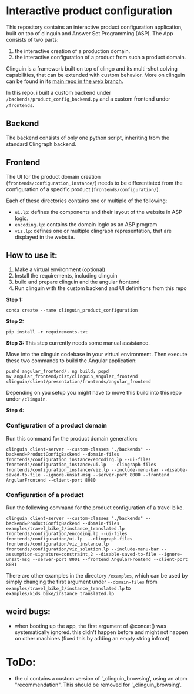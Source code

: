 # Interactive product configuration

This repository contains an interactive product configuration application, built on top of clinguin and Answer Set Programming (ASP). 
The App consists of two parts:
1. the interactive creation of a production domain.
2. the interactive configuration of a product from such a product domain.

Clinguin is a framework built on top of clingo and its multi-shot colving capabilities, that can be extended with custom behavior.
More on clinguin can be found in its [main repo in the web branch](https://github.com/potassco/clinguin/tree/web_sus).

In this repo, i built a custom backend under `/backends/product_config_backend.py` and a custom frontend under `/frontends`.

## Backend

The backend consists of only one python script, inheriting from the standard Clingraph backend.

## Frontend

The UI for the product domain creation (`frontends/configuration_instance/`) needs to be differentiated from the configuration of a specific product (`frontends/configuration/`).

Each of these directories contains one or multiple of the following:
- `ui.lp`: defines the components and their layout of the website in ASP logic.
- `encoding.lp`: contains the domain logic as an ASP program
- `viz.lp`: defines one or multiple clingraph representation, that are displayed in the website.


## How to use it:

1. Make a virtual environment (optional) 
2. Install the requirements, including clinguin
3. build and prepare clinguin and the angular frontend
4. Run clinguin with the custom backend and UI definitions from this repo


**Step 1:**
```shell
conda create --name clinguin_product_configuration
```


**Step 2:**
```shell
pip install -r requirements.txt
```


**Step 3:**
This step currently needs some manual assistance.

Move into the clinguin codebase in your virtual environment.
Then execute these two commands to build the Angular application:
```
pushd angular_frontend/; ng build; popd
mv angular_frontend/dist/clinguin_angular_frontend clinguin/client/presentation/frontends/angular_frontend
```

Depending on you setup you might have to move this build into this repo under `/clinguin`.


**Step 4:**
### Configuration of a product domain

Run this command for the product domain generation:

```shell
clinguin client-server --custom-classes "./backends" --backend=ProductConfigBackend --domain-files frontends/configuration_instance/encoding.lp --ui-files frontends/configuration_instance/ui.lp  --clingraph-files frontends/configuration_instance/viz.lp --include-menu-bar --disable-saved-to-file --ignore-unsat-msg --server-port 8000 --frontend AngularFrontend --client-port 8080
```

### Configuration of a product

Run the following command for the product configuration of a travel bike.

```shell
clinguin client-server --custom-classes "./backends" --backend=ProductConfigBackend --domain-files examples/travel_bike_2/instance_translated.lp frontends/configuration/encoding.lp --ui-files frontends/configuration/ui.lp  --clingraph-files frontends/configuration/viz_instance.lp frontends/configuration/viz_solution.lp --include-menu-bar --assumption-signature=constraint,2 --disable-saved-to-file --ignore-unsat-msg --server-port 8001 --frontend AngularFrontend --client-port 8081
```

There are other examples in the directory `/examples`, which can be used by simply changing the first argument under `--domain-files` from ` examples/travel_bike_2/instance_translated.lp` to `examples/kids_bike/instance_translated.lp`


## weird bugs:
- when booting up the app, the first argument of @concat() was systematically ignored. this didn't happen before and might not happen on other machines (fixed this by adding an empty string infront)


# ToDo:
- the ui contains a custom version of '_clinguin_browsing', using an atom "recommendation". This should be removed for '_clinguin_browsing'.